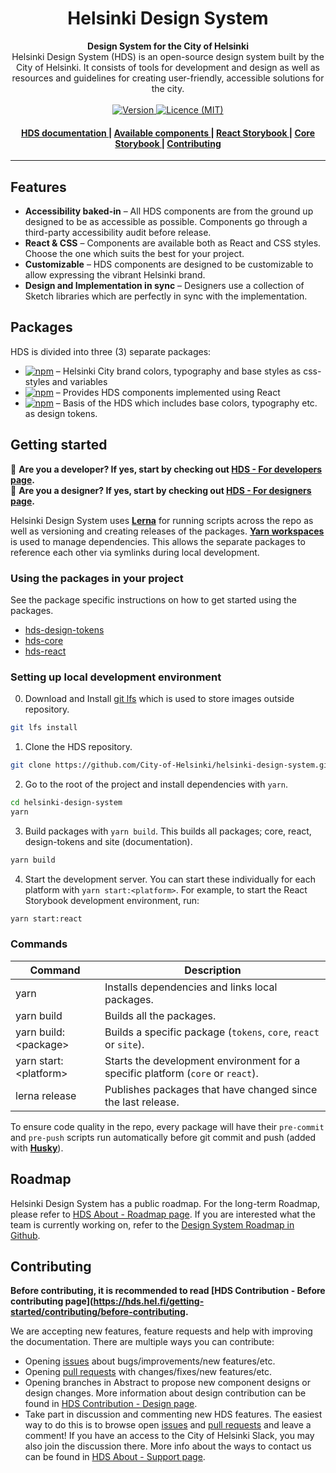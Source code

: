 <h1 align="center">Helsinki Design System</h1>

<div align="center">
  <strong>Design System for the City of Helsinki</strong>
</div>
<div align="center">
  Helsinki Design System (HDS) is an open-source design system built by the City of Helsinki. It consists of tools for development and design as well as resources and guidelines for creating user-friendly, accessible solutions for the city.
</div>

<br />

<div align="center">
  <!-- Version -->
  <a href="https://github.com/City-of-Helsinki/helsinki-design-system/releases/latest">
    <img src="https://img.shields.io/github/v/release/City-of-Helsinki/helsinki-design-system?label=version&style=flat-square"
      alt="Version" />
  </a>
  <!-- Licence -->
  <a href="https://github.com/City-of-Helsinki/helsinki-design-system/blob/master/LICENSE">
    <img src="https://img.shields.io/github/license/City-of-Helsinki/helsinki-design-system?style=flat-square"
      alt="Licence (MIT)" />
  </a>
</div>

<div align="center">
  <h4>
    <a href="http://hds.hel.fi">
      HDS documentation
    </a>
    <span> | </span>
    <a href="https://hds.hel.fi/components">
      Available components
    </a>
    <span> | </span>
    <a href="https://hds.hel.fi/storybook/react/">
      React Storybook
    </a>
    <span> | </span>
    <a href="https://hds.hel.fi/storybook/core">
      Core Storybook
    </a>
    <span> | </span>
    <a href="https://hds.hel.fi/getting-started/contributing/before-contributing">
      Contributing
    </a>
  </h4>
</div>

***

## Features

- **Accessibility baked-in** – All HDS components are from the ground up designed to be as accessible as possible. Components go through a third-party accessibility audit before release.
- **React & CSS** – Components are available both as React and CSS styles. Choose the one which suits the best for your project.
- **Customizable** – HDS components are designed to be customizable to allow expressing the vibrant Helsinki brand.
- **Design and Implementation in sync** – Designers use a collection of Sketch libraries which are perfectly in sync with the implementation. 

## Packages

HDS is divided into three (3) separate packages:

- [![npm](https://img.shields.io/npm/v/hds-core?label=hds-core&style=flat-square)](https://www.npmjs.com/package/hds-core) – Helsinki City brand colors, typography and base styles as css-styles and variables
- [![npm](https://img.shields.io/npm/v/hds-react?label=hds-react&style=flat-square)](https://www.npmjs.com/package/hds-react) – Provides HDS components implemented using React
- [![npm](https://img.shields.io/npm/v/hds-design-tokens?label=hds-design-tokens&style=flat-square)](https://www.npmjs.com/package/hds-design-tokens) – Basis of the HDS which includes base colors, typography etc. as design tokens.

## Getting started

:wrench: **Are you a developer? If yes, start by checking out [HDS - For developers page](https://hds.hel.fi/getting-started/developers).**<br />
:art: **Are you a designer? If yes, start by checking out [HDS - For designers page](https://hds.hel.fi/getting-started/designers).**

Helsinki Design System uses [**Lerna**](https://lerna.js.org/) for running scripts across the repo as well as versioning and creating releases of the packages. [**Yarn workspaces**](https://yarnpkg.com/lang/en/docs/workspaces/) is used to manage dependencies. This allows the separate packages to reference each other via symlinks during local development.

### Using the packages in your project
See the package specific instructions on how to get started using the packages.

- [hds-design-tokens](./packages/design-tokens/README.md#getting-started)
- [hds-core](./packages/core/README.md#getting-started)
- [hds-react](./packages/react/README.md#getting-started)

### Setting up local development environment

0. Download and Install [git lfs](https://git-lfs.github.com/) which is used to store images outside repository.
```bash
git lfs install
```
1. Clone the HDS repository.
```bash
git clone https://github.com/City-of-Helsinki/helsinki-design-system.git
```

2. Go to the root of the project and install dependencies with `yarn`.
```bash
cd helsinki-design-system
yarn
```

3. Build packages with `yarn build`. This builds all packages; core, react, design-tokens and site (documentation).
```bash
yarn build
```

4. Start the development server. You can start these individually for each platform with `yarn start:<platform>`. For example, to start the React Storybook development environment, run:
```bash
yarn start:react
```

### Commands

| Command                            | Description                                                                        |
| ---------------------------------- | ---------------------------------------------------------------------------------- |
| yarn                               | Installs dependencies and links local packages.                                    |
| yarn build                         | Builds all the packages.                                                           |
| yarn build:\<package>              | Builds a specific package (`tokens`, `core`, `react` or `site`).                   |
| yarn start:\<platform>             | Starts the development environment for a specific platform (`core` or `react`).    |
| lerna release                      | Publishes packages that have changed since the last release.                       |

To ensure code quality in the repo, every package will have their `pre-commit` and `pre-push` scripts run automatically before git commit and push (added with [**Husky**](https://github.com/typicode/husky)).

## Roadmap

Helsinki Design System has a public roadmap. For the long-term Roadmap, please refer to [HDS About - Roadmap page](https://hds.hel.fi/about/roadmap). If you are interested what the team is currently working on, refer to the [Design System Roadmap in Github](https://github.com/City-of-Helsinki/helsinki-design-system/projects/1).

## Contributing

**Before contributing, it is recommended to read [HDS Contribution - Before contributing page](https://hds.hel.fi/getting-started/contributing/before-contributing.**

We are accepting new features, feature requests and help with improving the documentation. There are multiple ways you can contribute:

- Opening [issues](https://github.com/City-of-Helsinki/helsinki-design-system/issues) about bugs/improvements/new features/etc.
- Opening [pull requests](https://github.com/City-of-Helsinki/helsinki-design-system/pulls) with changes/fixes/new features/etc.
- Opening branches in Abstract to propose new component designs or design changes. More information about design contribution can be found in [HDS Contribution - Design page](https://hds.hel.fi/getting-started/contributing/design).
- Take part in discussion and commenting new HDS features. The easiest way to do this is to browse open [issues](https://github.com/City-of-Helsinki/helsinki-design-system/issues) and [pull requests](https://github.com/City-of-Helsinki/helsinki-design-system/pulls) and leave a comment! If you have an access to the City of Helsinki Slack, you may also join the discussion there. More info about the ways to contact us can be found in [HDS About - Support page](https://hds.hel.fi/about).
